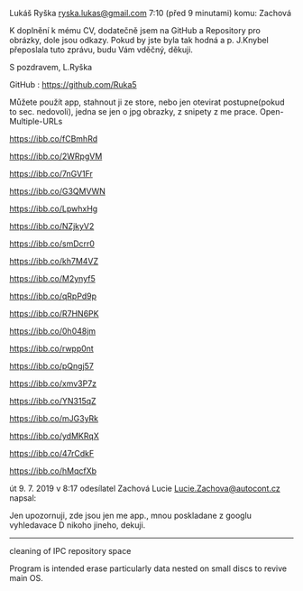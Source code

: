 Lukáš Ryška <ryska.lukas@gmail.com>
7:10 (před 9 minutami)
komu: Zachová


K doplnění k mému CV, dodatečně jsem na GitHub a Repository pro obrázky, dole jsou odkazy.
Pokud by jste byla tak hodná a p. J.Knybel přeposlala tuto zprávu, budu Vám vděčný, děkuji.

S pozdravem, L.Ryška

GitHub : https://github.com/Ruka5

Můžete použít app, stahnout ji ze store, nebo jen otevirat postupne(pokud to sec. nedovoli), jedna se jen o jpg obrazky, z snipety z me prace.
Open-Multiple-URLs

https://ibb.co/fCBmhRd

https://ibb.co/2WRpgVM

https://ibb.co/7nGV1Fr

https://ibb.co/G3QMVWN

https://ibb.co/LpwhxHg

https://ibb.co/NZjkyV2

https://ibb.co/smDcrr0

https://ibb.co/kh7M4VZ

https://ibb.co/M2ynyf5

https://ibb.co/qRpPd9p

https://ibb.co/R7HN6PK

https://ibb.co/0h048jm

https://ibb.co/rwpp0nt

https://ibb.co/pQngj57

https://ibb.co/xmv3P7z

https://ibb.co/YN315qZ

https://ibb.co/mJG3yRk

https://ibb.co/ydMKRqX

https://ibb.co/47rCdkF

https://ibb.co/hMqcfXb

út 9. 7. 2019 v 8:17 odesílatel Zachová Lucie <Lucie.Zachova@autocont.cz> napsal:



Jen upozornuji, zde jsou jen me app., mnou poskladane z googlu vyhledavace D nikoho jineho, dekuji.

***************************************************************************************

cleaning of IPC repository space

Program is intended erase particularly data nested on small discs to revive main OS.
